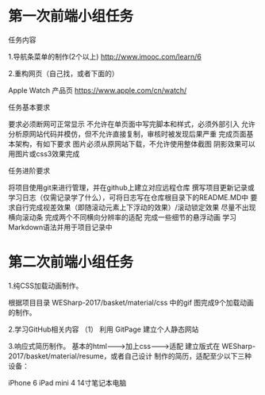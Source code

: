 # 第一次前端小组任务

任务内容

1.导航条菜单的制作(2个以上) http://www.imooc.com/learn/6

2.重构网页（自己找，或者下面的）

Apple Watch 产品页 https://www.apple.com/cn/watch/

任务基本要求

要求必须断网可正常显示 不允许在单页面中写完脚本和样式，必须外部引入 允许分析原网站代码并模仿，但不允许直接复制，审核时被发现后果严重 完成页面基本架构，有如下要求 图片必须从原网站下载，不允许使用整体截图 阴影效果可以用图片或css3效果完成

任务进阶要求

将项目使用git来进行管理，并在github上建立对应远程仓库 撰写项目更新记录或学习日志（仅需记录学了什么），可将日志写在仓库根目录下的README.MD中 要求自行完成视差效果（即随滚动元素上下浮动的效果）/滚动锁定效果 尽量不出现横向滚动条 完成两个不同横向分辨率的适配 完成一些细节的悬浮动画 学习Markdown语法并用于项目记录中

# 第二次前端小组任务
1.纯CSS加载动画制作。

根据项目目录 WESharp-2017/basket/material/css 中的gif 图完成9个加载动画的制作。

2.学习GitHub相关内容
（1） 利用 GitPage 建立个人静态网站

3.响应式简历制作。
基本的html--->加上css--->适配
建立版式在 WESharp-2017/basket/material/resume，或者自己设计
制作的简历，适配至少以下三种设备：

iPhone 6
iPad mini 4
14寸笔记本电脑
